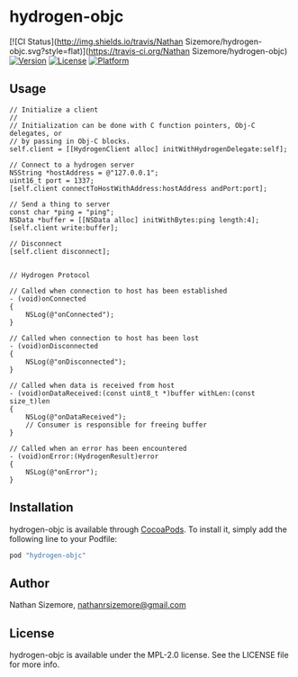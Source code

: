 # hydrogen-objc

[![CI Status](http://img.shields.io/travis/Nathan Sizemore/hydrogen-objc.svg?style=flat)](https://travis-ci.org/Nathan Sizemore/hydrogen-objc)
[![Version](https://img.shields.io/cocoapods/v/hydrogen-objc.svg?style=flat)](http://cocoapods.org/pods/hydrogen-objc)
[![License](https://img.shields.io/cocoapods/l/hydrogen-objc.svg?style=flat)](http://cocoapods.org/pods/hydrogen-objc)
[![Platform](https://img.shields.io/cocoapods/p/hydrogen-objc.svg?style=flat)](http://cocoapods.org/pods/hydrogen-objc)

## Usage

~~~objc
// Initialize a client
//
// Initialization can be done with C function pointers, Obj-C delegates, or
// by passing in Obj-C blocks.
self.client = [[HydrogenClient alloc] initWithHydrogenDelegate:self];

// Connect to a hydrogen server
NSString *hostAddress = @"127.0.0.1";
uint16_t port = 1337;
[self.client connectToHostWithAddress:hostAddress andPort:port];

// Send a thing to server
const char *ping = "ping";
NSData *buffer = [[NSData alloc] initWithBytes:ping length:4];
[self.client write:buffer];

// Disconnect
[self.client disconnect];


// Hydrogen Protocol

// Called when connection to host has been established
- (void)onConnected
{
    NSLog(@"onConnected");
}

// Called when connection to host has been lost
- (void)onDisconnected
{
    NSLog(@"onDisconnected");
}

// Called when data is received from host
- (void)onDataReceived:(const uint8_t *)buffer withLen:(const size_t)len
{
    NSLog(@"onDataReceived");
    // Consumer is responsible for freeing buffer
}

// Called when an error has been encountered
- (void)onError:(HydrogenResult)error
{
    NSLog(@"onError");
}
~~~

## Installation

hydrogen-objc is available through [CocoaPods](http://cocoapods.org). To install
it, simply add the following line to your Podfile:

```ruby
pod "hydrogen-objc"
```

## Author

Nathan Sizemore, nathanrsizemore@gmail.com

## License

hydrogen-objc is available under the MPL-2.0 license. See the LICENSE file for more info.
